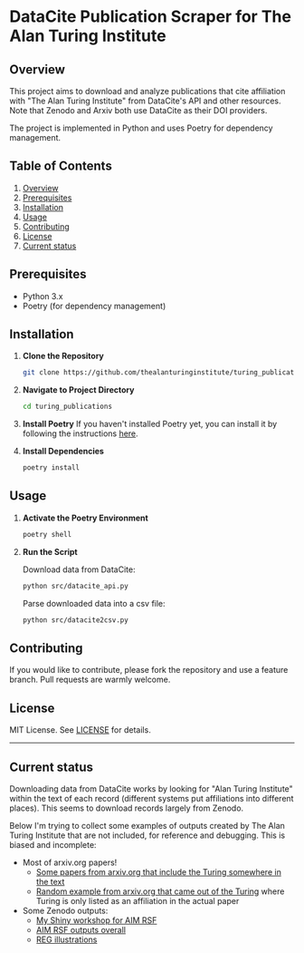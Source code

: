# DataCite Publication Scraper for The Alan Turing Institute

## Overview

This project aims to download and analyze publications that cite affiliation with "The Alan Turing Institute" from DataCite's API and other resources. Note that Zenodo and Arxiv both use DataCite as their DOI providers.

The project is implemented in Python and uses Poetry for dependency management.

## Table of Contents

1. [Overview](#overview)
2. [Prerequisites](#prerequisites)
3. [Installation](#installation)
4. [Usage](#usage)
5. [Contributing](#contributing)
6. [License](#license)
7. [Current status](#current-status)

## Prerequisites

- Python 3.x
- Poetry (for dependency management)

## Installation

1. **Clone the Repository**
    ```bash
    git clone https://github.com/thealanturinginstitute/turing_publications.git
    ```

2. **Navigate to Project Directory**
    ```bash
    cd turing_publications
    ```

3. **Install Poetry**
    If you haven't installed Poetry yet, you can install it by following the instructions [here](https://python-poetry.org/docs/#installation).

4. **Install Dependencies**
    ```bash
    poetry install
    ```

## Usage

1. **Activate the Poetry Environment**
    ```bash
    poetry shell
    ```

2. **Run the Script**

    Download data from DataCite:
    ```bash
    python src/datacite_api.py
    ```

    Parse downloaded data into a csv file:
    ```bash
    python src/datacite2csv.py
    ```

## Contributing

If you would like to contribute, please fork the repository and use a feature branch. Pull requests are warmly welcome.

## License

MIT License. See [LICENSE](LICENSE) for details.


----------

## Current status

Downloading data from DataCite works by looking for "Alan Turing Institute" within the text of each record (different systems put affiliations into different places). This seems to download records largely from Zenodo.

Below I'm trying to collect some examples of outputs created by The Alan Turing Institute that are not included, for reference and debugging. This is biased and incomplete:

- Most of arxiv.org papers!
    - [Some papers from arxiv.org that include the Turing somewhere in the text](https://arxiv.org/search/?query=the+alan+turing+institute&searchtype=all&source=header)
    - [Random example from arxiv.org that came out of the Turing](https://arxiv.org/abs/1908.08737) where Turing is only listed as an affiliation in the actual paper
- Some Zenodo outputs:
    - [My Shiny workshop for AIM RSF](https://zenodo.org/record/7953445)
    - [AIM RSF outputs overall](https://zenodo.org/communities/ai-mltc-m/?page=1&size=20)
    - [REG illustrations](https://zenodo.org/record/7785796)
